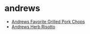 # andrews

 * [Andrews Favorite Grilled Pork Chops](index/a/andrews-favorite-grilled-pork-chops.json)
 * [Andrews Herb Risotto](index/a/andrews-herb-risotto.json)
